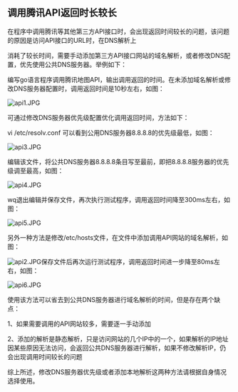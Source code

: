 ## **调用腾讯API返回时长较长**

在程序中调用腾讯等其他第三方API接口时，会出现返回时间较长的问题，该问题的原因是访问API接口的URL时，在DNS解析上

消耗了较长时间，需要手动添加第三方API接口网站的域名解析，或者修改DNS配置，优先使用公共DNS服务器。举例如下：

编写go语言程序调用腾讯地图API，输出调用返回的时间。在未添加域名解析或修改DNS服务器配置时，调用返回时间是10秒左右，如图：

![api1.JPG](https://img1.jcloudcs.com/cms/4b1994b8-1dcb-4865-a6ec-a9be5d35459520180104164556.JPG)

可通过修改DNS服务器优先级配置优化调用返回时间，方法如下：

vi /etc/resolv.conf 可以看到公用DNS服务器8.8.8.8的优先级最低，如图：

![api3.JPG](https://img1.jcloudcs.com/cms/f23f4aac-6181-441d-a748-2a4d3f3d161a20180104165035.JPG)

编辑该文件，将公共DNS服务器8.8.8.8条目写至最前，即把8.8.8.8服务器的优先级调至最高，如图：

![api4.JPG](https://img1.jcloudcs.com/cms/6039a653-fcfd-4da9-b0cf-d53bb3cc297f20180104165229.JPG)

wq退出编辑并保存文件，再次执行测试程序，调用返回时间降至300ms左右，如图：

![api5.JPG](https://img1.jcloudcs.com/cms/15a55925-e906-4bfb-9dad-5bd024a4a40220180104165337.JPG)

另外一种方法是修改/etc/hosts文件，在文件中添加调用API网站的域名解析，如图：

![api2.JPG](https://img1.jcloudcs.com/cms/5b7fbfe0-3eaf-43de-a229-87360c180fb320180104165747.JPG)保存文件后再次运行测试程序，调用返回时间进一步降至80ms左右，如图：

![api6.JPG](https://img1.jcloudcs.com/cms/4da574ee-5b52-420e-8c41-af4dd936a3ce20180104170122.JPG)

使用该方法可以省去到公共DNS服务器进行域名解析的时间，但是存在两个缺点：

1、如果需要调用的API网站较多，需要逐一手动添加

2、添加的解析是静态解析，只是访问网站的几个IP中的一个，如果解析的IP地址因某些原因无法访问，会返回公共DNS服务器进行解析，如果不修改解析IP，仍会出现调用时间较长的问题

综上所述，修改DNS服务器优先级或者添加本地解析这两种方法请根据自身情况选择使用。